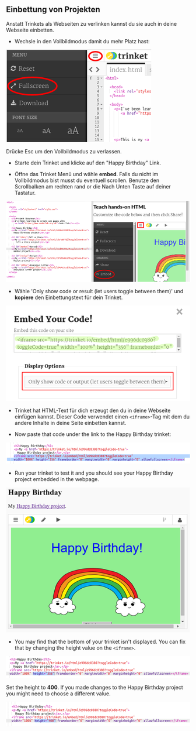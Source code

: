 ## Einbettung von Projekten

Anstatt Trinkets als Webseiten zu verlinken kannst du sie auch in deine Webseite einbetten.

+ Wechsle in den Vollbildmodus damit du mehr Platz hast:

![Screenshot](images/showcase-fullscreen.png)

Drücke Esc um den Vollbildmodus zu verlassen.

+ Starte dein Trinket und klicke auf den "Happy Birthday" Link.

+ Öffne das Trinket Menü und wähle **embed**. Falls du nicht im Vollbildmodus bist musst du eventuell scrollen. Benutze den Scrollbalken am rechten rand or die Nach Unten Taste auf deiner Tastatur.

![screenshot](images/showcase-embed-code.png)

+ Wähle 'Only show code or result (let users toggle between them)' und **kopiere** den Einbettungstext für dein Trinket. 

![Screenshot](images/showcase-embed.png)

+ Trinket hat HTML-Text für dich erzeugt den du in deine Webseite einfügen kannst. Dieser Code verwendet einen `<iframe>`-Tag mit dem du andere Inhalte in deine Seite einbetten kannst.

+ Now paste that code under the link to the Happy Birthday trinket:

![Screenshot](images/showcase-paste-embed.png)

+ Run your trinket to test it and you should see your Happy Birthday project embedded in the webpage. 

![Screenshot](images/showcase-embed-output.png)

+ You may find that the bottom of your trinket isn't displayed. You can fix that by changing the height value on the `<iframe>`. 

![Screenshot](images/showcase-embed-height.png)

Set the height to **400**. If you made changes to the Happy Birthday project you might need to choose a different value.

![Screenshot](images/showcase-embed-fixed.png)